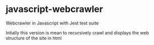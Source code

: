 # javascript-webcrawler

Webcrawler in Javascript with Jest test suite

Intially this version is mean to recursively crawl
and displays the web structure of the site in html
